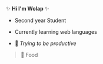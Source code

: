 
:sparkles: **Hi I'm Wolap** :sparkles: 

- Second year Student 

- Currently learning web languages 

- :beers: *Trying to be productive*

> :bento: Food